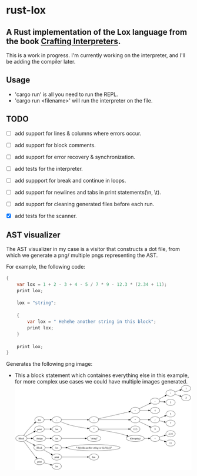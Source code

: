 # rust-lox

## A Rust implementation of the Lox language from the book [Crafting Interpreters](https://craftinginterpreters.com/).

This is a work in progress. I'm currently working on the interpreter, and I'll be adding the compiler later.

## Usage

- 'cargo run' is all you need to run the REPL.
- 'cargo run  \<filename\>' will run the interpreter on the file.

## TODO

- [ ] add support for lines & columns where errors occur.
- [ ] add support for block comments.
- [ ] add support for error recovery & synchronization.
- [ ] add tests for the interpreter.
- [ ] add suppport for break and continue in loops.
- [ ] add support for newlines and tabs in print statements(\n, \t).
- [ ] add support for cleaning generated files before each run.
- [x] add tests for the scanner.


## AST visualizer

The AST visualizer in my case is a visitor that constructs a dot file, from which we generate a png/ multiple pngs representing the AST.

For example, the following code:

```java
{
    var lox = 1 + 2 - 3 + 4 - 5 / 7 * 9 - 12.3 * (2.34 + 11);
    print lox;

    lox = "string";

    {
        var lox = " Hehehe another string in this block";
        print lox;
    }

    print lox;
}
```

Generates the following png image:

- This a block statement which containes everything else in this example,
  for more complex use cases we could have multiple images generated.
![AST](/images/lox_variable.png)
